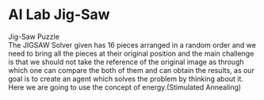 # AI Lab Jig-Saw
Jig-Saw Puzzle
<br>
The JIGSAW Solver given has 16 pieces arranged
in a random order and we need to bring all
the pieces at their original position and the main challenge is
that we should not take the reference of the original image as
through which one can compare the both of them and can obtain
the results, as our goal is to create an agent which solves the
problem by thinking about it. Here we are going to use the concept of energy.(Stimulated Annealing)

<br>

